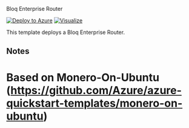 Bloq Enterprise Router

[![Deploy to Azure](http://azuredeploy.net/deploybutton.png)](https://portal.azure.com/#create/Microsoft.Template/uri/https%3A%2F%2Fraw.githubusercontent.com%2Ffaiz-bloq%2Fazure-quickstart-templates%2Fber-on-ubuntu%2Fber-on-ubuntu%2Fazuredeploy.json)
[![Visualize](http://armviz.io/visualizebutton.png)](http://armviz.io/#/?load=https%3A%2F%2Fraw.githubusercontent.com%2Ffaiz-bloq%2Fazure-quickstart-templates%2Fber-on-ubuntu%2Fber-on-ubuntu%2Fazuredeploy.json)

This template deploys a Bloq Enterprise Router.

## Notes

# Based on Monero-On-Ubuntu (https://github.com/Azure/azure-quickstart-templates/monero-on-ubuntu)
